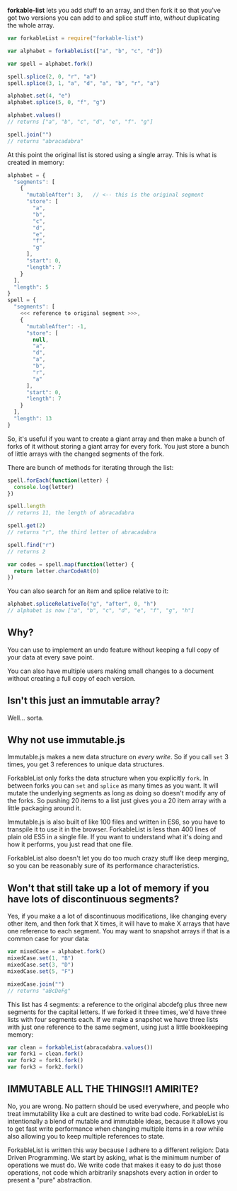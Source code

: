 **forkable-list** lets you add stuff to an array, and then fork it so that you've got two versions you can add to and splice stuff into, _without_ duplicating the whole array.

```javascript
var forkableList = require("forkable-list")

var alphabet = forkableList(["a", "b", "c", "d"])

var spell = alphabet.fork()

spell.splice(2, 0, "r", "a")
spell.splice(3, 1, "a", "d", "a", "b", "r", "a")

alphabet.set(4, "e")
alphabet.splice(5, 0, "f", "g")

alphabet.values()
// returns ["a", "b", "c", "d", "e", "f". "g"]

spell.join("")
// returns "abracadabra"
```
At this point the original list is stored using a single array. This is what is created in memory:
```javascript
alphabet = {
  "segments": [
    { 
      "mutableAfter": 3,   // <-- this is the original segment
      "store": [
        "a",
        "b",
        "c",
        "d",
        "e",
        "f",
        "g"
      ],
      "start": 0,
      "length": 7
    }
  ],
  "length": 5
}
spell = {
  "segments": [
    <<< reference to original segment >>>,
    {
      "mutableAfter": -1,
      "store": [
        null,
        "a",
        "d",
        "a",
        "b",
        "r",
        "a"
      ],
      "start": 0,
      "length": 7
    }
  ],
  "length": 13
}
```
So, it's useful if you want to create a giant array and then make a bunch of forks of it without storing a giant array for every fork. You just store a bunch of little arrays with the changed segments of the fork.

There are bunch of methods for iterating through the list:

```javascript
spell.forEach(function(letter) {
  console.log(letter)
})

spell.length
// returns 11, the length of abracadabra

spell.get(2)
// returns "r", the third letter of abracadabra

spell.find("r")
// returns 2

var codes = spell.map(function(letter) {
  return letter.charCodeAt(0)
})
```

You can also search for an item and splice relative to it:

```javascript
alphabet.spliceRelativeTo("g", "after", 0, "h")
// alphabet is now ["a", "b", "c", "d", "e", "f", "g", "h"]
```

## Why?

You can use to implement an undo feature without keeping a full copy of your data at every save point.

You can also have multiple users making small changes to a document without creating a full copy of each version.

## Isn't this just an immutable array?

Well... sorta.

## Why not use immutable.js

Immutable.js makes a new data structure on *every write*. So if you call `set` 3 times, you get 3 references to unique data structures.

ForkableList only forks the data structure when you explicitly `fork`. In between forks you can `set` and `splice` as many times as you want. It will mutate the underlying segments as long as doing so doesn't modify any of the forks. So pushing 20 items to a list just gives you a 20 item array with a little packaging around it.

Immutable.js is also built of like 100 files and written in ES6, so you have to transpile it to use it in the browser. ForkableList is less than 400 lines of plain old ES5 in a single file. If you want to understand what it's doing and how it performs, you just read that one file.

ForkableList also doesn't let you do too much crazy stuff like deep merging, so you can be reasonably sure of its performance characteristics.

## Won't that still take up a lot of memory if you have lots of discontinuous segments?

Yes, if you make a a lot of discontinuous modifications, like changing every other item, and then fork that X times, it will have to make X arrays that have one reference to each segment. You may want to snapshot arrays if that is a common case for your data:

```javascript
var mixedCase = alphabet.fork()
mixedCase.set(1, "B")
mixedCase.set(3, "D")
mixedCase.set(5, "F")

mixedCase.join("")
// returns "aBcDeFg"
```
This list has 4 segments: a reference to the original abcdefg plus three new segments for the capital letters. If we forked it three times, we'd have three lists with four segments each. If we make a snapshot we have three lists with just one reference to the same segment, using just a little bookkeeping memory:

```javascript
var clean = forkableList(abracadabra.values())
var fork1 = clean.fork()
var fork2 = fork1.fork()
var fork3 = fork2.fork()
```

## IMMUTABLE ALL THE THINGS!!1 AMIRITE?

No, you are wrong. No pattern should be used everywhere, and people who treat immutability like a cult are destined to write bad code. ForkableList is intentionally a blend of mutable and immutable ideas, because it allows you to get fast write performance when changing multiple items in a row while also allowing you to keep multiple references to state.

ForkableList is written this way because I adhere to a different religion: Data Driven Programming. We start by asking, what is the minimum number of operations we must do. We write code that makes it easy to do just those operations, not code which arbitrarily snapshots every action in order to present a "pure" abstraction.
